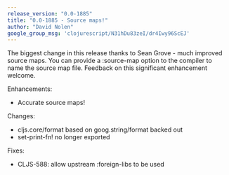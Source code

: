 ```yaml
---
release_version: "0.0-1885"
title: "0.0-1885 - Source maps!"
author: "David Nolen"
google_group_msg: 'clojurescript/N31hDu83zeI/dr4Iwy96ScEJ'
---
```


The biggest change in this release thanks to Sean Grove - much improved source maps. You can provide a :source-map option to the compiler to name the source map file. Feedback on this significant enhancement welcome.

Enhancements: 

* Accurate source maps!

Changes:

* cljs.core/format based on goog.string/format backed out
* set-print-fn! no longer exported

Fixes:

* CLJS-588: allow upstream :foreign-libs to be used
